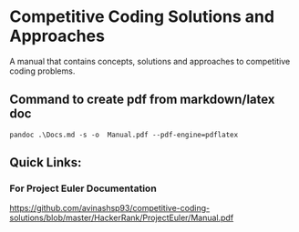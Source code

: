 # Competitive Coding Solutions and Approaches
A manual that contains concepts, solutions and approaches to competitive coding problems.

## Command to create pdf from markdown/latex doc 
```
pandoc .\Docs.md -s -o  Manual.pdf --pdf-engine=pdflatex
```

## Quick Links:

### For Project Euler Documentation
https://github.com/avinashsp93/competitive-coding-solutions/blob/master/HackerRank/ProjectEuler/Manual.pdf

